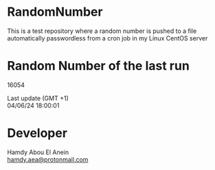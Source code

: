 # RandomNumber    
This is a test repository where a random number is pushed to a file automatically passwordless from a cron job in my Linux CentOS server    
# Random Number of the last run   
16054
      
Last update (GMT +1)    
04/06/24 18:00:01
# Developer    
Hamdy Abou El Anein   
hamdy.aea@protonmail.com
